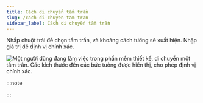 ```yaml
---
title: Cách di chuyển tấm trần
slug: /cach-di-chuyen-tam-tran
sidebar_label: Cách di chuyển tấm trần
---
```


Nhấp chuột trái để chọn tấm trần, và khoảng cách tường sẽ xuất hiện. Nhập giá trị để định vị chính xác.

![Một người dùng đang làm việc trong phần mềm thiết kế, di chuyển một tấm trần. Các kích thước đến các bức tường được hiển thị, cho phép định vị chính xác.](https://storage.googleapis.com/jegavn_kb/images/4ef48413-b9bf-437c-988b-5e4402b21b5a.png)

:::note

:::
